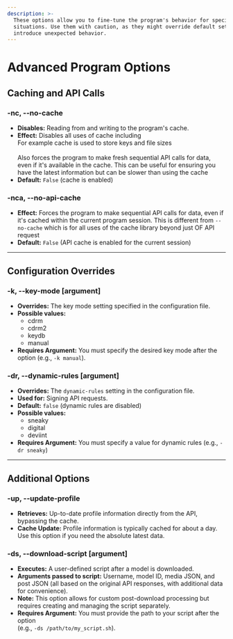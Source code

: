 ```yaml
---
description: >-
  These options allow you to fine-tune the program's behavior for specific
  situations. Use them with caution, as they might override default settings or
  introduce unexpected behavior.
---
```


# Advanced Program Options

## Caching and API Calls

### -nc, --no-cache

* **Disables:** Reading from and writing to the program's cache.
* **Effect:** Disables all uses of cache including\
  For example cache is used to store keys and file sizes\
  \
  Also forces the program to make fresh sequential API calls for data, even if it's available in the cache. This can be useful for ensuring you have the latest information but can be slower than using the cache
* **Default:** `False` (cache is enabled)

### -nca, --no-api-cache

* **Effect:** Forces the program to make sequential  API calls for data, even if it's cached within the current program session. This is different from `--no-cache` which is for all uses of the cache library beyond just OF API request
* **Default:** `False` (API cache is enabled for the current session)

***

## Configuration Overrides

### -k, --key-mode \[argument]

* **Overrides:** The key mode setting specified in the configuration file.
* **Possible values:**
  * cdrm
  * cdrm2
  * keydb
  * manual
* **Requires Argument:** You must specify the desired key mode after the option (e.g., `-k manual`).

### -dr, --dynamic-rules \[argument]

* **Overrides:** The `dynamic-rules` setting in the configuration file.
* **Used for:** Signing API requests.
* **Default:** `false` (dynamic rules are disabled)
* **Possible values:**
  * sneaky
  * digital
  * deviint
* **Requires Argument:** You must specify a value for dynamic rules (e.g., `-dr sneaky`)

***

## Additional Options

### -up, --update-profile

* **Retrieves:** Up-to-date profile information directly from the API, bypassing the cache.
* **Cache Update:** Profile information is typically cached for about a day. Use this option if you need the absolute latest data.

### -ds, --download-script \[argument]

* **Executes:** A user-defined script after a model is downloaded.
* **Arguments passed to script:** Username, model ID, media JSON, and post JSON (all based on the original API responses, with additional data for convenience).
* **Note:** This option allows for custom post-download processing but requires creating and managing the script separately.
* **Requires Argument:** You must provide the path to your script after the option \
  (e.g., `-ds /path/to/my_script.sh`).
